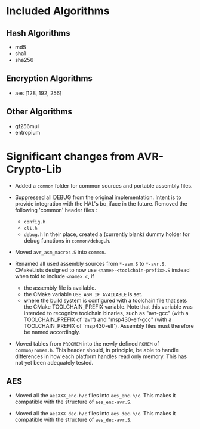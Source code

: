 Included Algorithms
===================

Hash Algorithms
---------------

  - md5
  - sha1
  - sha256
  
Encryption Algorithms
---------------------

  - aes [128, 192, 256]
  
Other Algorithms
----------------

  - gf256mul
  - entropium

Significant changes from AVR-Crypto-Lib
=======================================
  
  - Added a `common` folder for common sources and portable assembly files. 

  - Suppressed all DEBUG from the original implementation. Intent is to provide 
    integration with the HAL's bc_iface in the future. Removed the following 
    'common' header files :
      - `config.h`
      - `cli.h`
      - `debug.h`
    In their place, created a (currently blank) dummy holder for debug functions 
    in `common/debug.h`. 
  
  - Moved `avr_asm_macros.S` into `common`.
  
  - Renamed all used assembly sources from `*-asm.S` to `*-avr.S`. CMakeLists 
    designed to now use `<name>-<toolchain-prefix>.S` instead when told to 
    include `<name>.c`, if 
      - the assembly file is available.
      - the CMake variable `USE_ASM_IF_AVAILABLE` is set.
      - where the build system is configured with a toolchain file that sets
        the CMake TOOLCHAIN_PREFIX variable. Note that this variable was 
        intended to recognize toolchain binaries, such as "avr-gcc" (with a 
        TOOLCHAIN_PREFIX of 'avr') and "msp430-elf-gcc" (with a TOOLCHAIN_PREFIX 
        of 'msp430-elf'). Assembly files must therefore be named accordingly.
  
  - Moved tables from `PROGMEM` into the newly defined `ROMEM` of 
    `common/romem.h`. This header should, in principle, be able to handle 
    differences in how each platform handles read only memory. This has not 
    yet been adequately tested.
    
AES
---

  - Moved all the `aesXXX_enc.h/c` files into `aes_enc.h/c`. This makes it 
    compatible with the structure of `aes_enc-avr.S`.
    
  - Moved all the `aesXXX_dec.h/c` files into `aes_dec.h/c`. This makes it 
    compatible with the structure of `aes_dec-avr.S`.
  